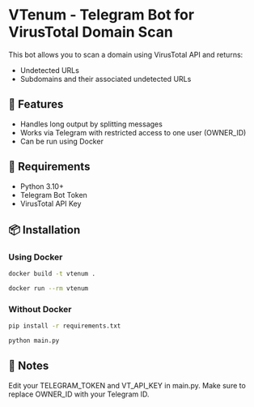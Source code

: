 # VTenum - Telegram Bot for VirusTotal Domain Scan

This bot allows you to scan a domain using VirusTotal API and returns:
- Undetected URLs
- Subdomains and their associated undetected URLs

## 🚀 Features

- Handles long output by splitting messages
- Works via Telegram with restricted access to one user (OWNER_ID)
- Can be run using Docker

## 🔧 Requirements

- Python 3.10+
- Telegram Bot Token
- VirusTotal API Key

## 📦 Installation

### Using Docker
```bash
docker build -t vtenum .
```
```bash
docker run --rm vtenum
```
### Without Docker
```bash
pip install -r requirements.txt
```
```bash
python main.py
```
## 📌 Notes

Edit your TELEGRAM_TOKEN and VT_API_KEY in main.py.
Make sure to replace OWNER_ID with your Telegram ID.
